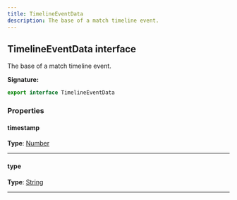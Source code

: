 ```yaml
---
title: TimelineEventData
description: The base of a match timeline event.
---
```


## TimelineEventData interface

The base of a match timeline event.

**Signature:**

```ts
export interface TimelineEventData 
```

### Properties

#### timestamp



**Type**: [Number](https://developer.mozilla.org/en-US/docs/Web/JavaScript/Reference/Global_Objects/Number)

---

#### type



**Type**: [String](https://developer.mozilla.org/en-US/docs/Web/JavaScript/Reference/Global_Objects/String)

---

